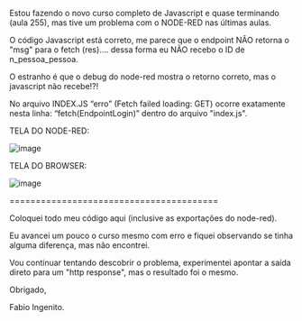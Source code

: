    Estou fazendo o novo curso completo de Javascript e quase terminando (aula 255), mas tive um problema com o NODE-RED nas últimas aulas.

   O código Javascript está correto, me parece que o endpoint NÃO retorna o "msg" para o fetch (res).... dessa forma eu NÃO recebo o ID de n_pessoa_pessoa.

   O estranho é que o debug do node-red mostra o retorno correto, mas o javascript não recebe!?!

   No arquivo INDEX.JS “erro” (Fetch failed loading: GET) ocorre exatamente nesta linha: “fetch(EndpointLogin)” dentro do arquivo "index.js".


   TELA DO NODE-RED:

 ![image](https://github.com/FabioIngenito/CFBCursos_NovoJavascript/assets/24603753/50ade6cf-6b29-4476-9542-ce05455f0aeb)


   TELA DO BROWSER:

 ![image](https://github.com/FabioIngenito/CFBCursos_NovoJavascript/assets/24603753/d2596be8-7b87-4d85-95cd-c36b789d1dfb)

========================================

   Coloquei todo meu código aqui (inclusive as exportações do node-red).

   Eu avancei um pouco  o curso mesmo com erro e fiquei observando se tinha alguma diferença, mas não encontrei.

   Vou continuar tentando descobrir o problema, experimentei apontar a saída direto para um "http response", mas o resultado foi o mesmo.

Obrigado,

Fabio Ingenito.
